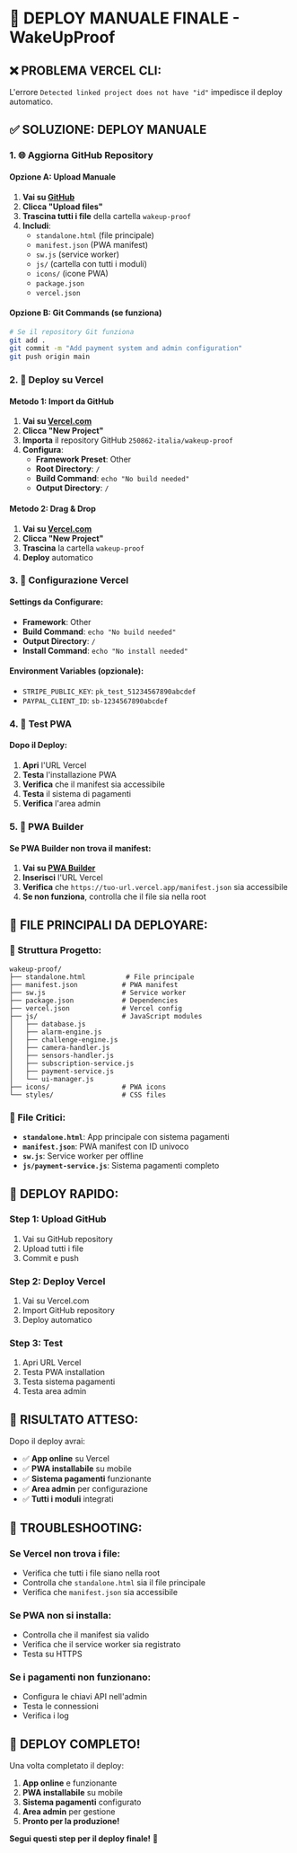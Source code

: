 # 🚀 DEPLOY MANUALE FINALE - WakeUpProof

## ❌ **PROBLEMA VERCEL CLI:**
L'errore `Detected linked project does not have "id"` impedisce il deploy automatico.

## ✅ **SOLUZIONE: DEPLOY MANUALE**

### **1. 🌐 Aggiorna GitHub Repository**

#### **Opzione A: Upload Manuale**
1. **Vai su [GitHub](https://github.com/250862-italia/wakeup-proof)**
2. **Clicca "Upload files"**
3. **Trascina tutti i file** della cartella `wakeup-proof`
4. **Includi**:
   - `standalone.html` (file principale)
   - `manifest.json` (PWA manifest)
   - `sw.js` (service worker)
   - `js/` (cartella con tutti i moduli)
   - `icons/` (icone PWA)
   - `package.json`
   - `vercel.json`

#### **Opzione B: Git Commands (se funziona)**
```bash
# Se il repository Git funziona
git add .
git commit -m "Add payment system and admin configuration"
git push origin main
```

### **2. 🔗 Deploy su Vercel**

#### **Metodo 1: Import da GitHub**
1. **Vai su [Vercel.com](https://vercel.com)**
2. **Clicca "New Project"**
3. **Importa** il repository GitHub `250862-italia/wakeup-proof`
4. **Configura**:
   - **Framework Preset**: Other
   - **Root Directory**: `/`
   - **Build Command**: `echo "No build needed"`
   - **Output Directory**: `/`

#### **Metodo 2: Drag & Drop**
1. **Vai su [Vercel.com](https://vercel.com)**
2. **Clicca "New Project"**
3. **Trascina** la cartella `wakeup-proof`
4. **Deploy** automatico

### **3. 🎯 Configurazione Vercel**

#### **Settings da Configurare:**
- **Framework**: Other
- **Build Command**: `echo "No build needed"`
- **Output Directory**: `/`
- **Install Command**: `echo "No install needed"`

#### **Environment Variables (opzionale):**
- `STRIPE_PUBLIC_KEY`: `pk_test_51234567890abcdef`
- `PAYPAL_CLIENT_ID`: `sb-1234567890abcdef`

### **4. 📱 Test PWA**

#### **Dopo il Deploy:**
1. **Apri** l'URL Vercel
2. **Testa** l'installazione PWA
3. **Verifica** che il manifest sia accessibile
4. **Testa** il sistema di pagamenti
5. **Verifica** l'area admin

### **5. 🔧 PWA Builder**

#### **Se PWA Builder non trova il manifest:**
1. **Vai su [PWA Builder](https://www.pwabuilder.com/)**
2. **Inserisci** l'URL Vercel
3. **Verifica** che `https://tuo-url.vercel.app/manifest.json` sia accessibile
4. **Se non funziona**, controlla che il file sia nella root

## 🎯 **FILE PRINCIPALI DA DEPLOYARE:**

### **📁 Struttura Progetto:**
```
wakeup-proof/
├── standalone.html          # File principale
├── manifest.json           # PWA manifest
├── sw.js                   # Service worker
├── package.json            # Dependencies
├── vercel.json             # Vercel config
├── js/                     # JavaScript modules
│   ├── database.js
│   ├── alarm-engine.js
│   ├── challenge-engine.js
│   ├── camera-handler.js
│   ├── sensors-handler.js
│   ├── subscription-service.js
│   ├── payment-service.js
│   └── ui-manager.js
├── icons/                  # PWA icons
└── styles/                 # CSS files
```

### **🔑 File Critici:**
- **`standalone.html`**: App principale con sistema pagamenti
- **`manifest.json`**: PWA manifest con ID univoco
- **`sw.js`**: Service worker per offline
- **`js/payment-service.js`**: Sistema pagamenti completo

## 🚀 **DEPLOY RAPIDO:**

### **Step 1: Upload GitHub**
1. Vai su GitHub repository
2. Upload tutti i file
3. Commit e push

### **Step 2: Deploy Vercel**
1. Vai su Vercel.com
2. Import GitHub repository
3. Deploy automatico

### **Step 3: Test**
1. Apri URL Vercel
2. Testa PWA installation
3. Testa sistema pagamenti
4. Testa area admin

## 🎉 **RISULTATO ATTESO:**

Dopo il deploy avrai:
- ✅ **App online** su Vercel
- ✅ **PWA installabile** su mobile
- ✅ **Sistema pagamenti** funzionante
- ✅ **Area admin** per configurazione
- ✅ **Tutti i moduli** integrati

## 🔧 **TROUBLESHOOTING:**

### **Se Vercel non trova i file:**
- Verifica che tutti i file siano nella root
- Controlla che `standalone.html` sia il file principale
- Verifica che `manifest.json` sia accessibile

### **Se PWA non si installa:**
- Controlla che il manifest sia valido
- Verifica che il service worker sia registrato
- Testa su HTTPS

### **Se i pagamenti non funzionano:**
- Configura le chiavi API nell'admin
- Testa le connessioni
- Verifica i log

## 🎯 **DEPLOY COMPLETO!**

Una volta completato il deploy:
1. **App online** e funzionante
2. **PWA installabile** su mobile
3. **Sistema pagamenti** configurato
4. **Area admin** per gestione
5. **Pronto per la produzione!**

**Segui questi step per il deploy finale!** 🚀
